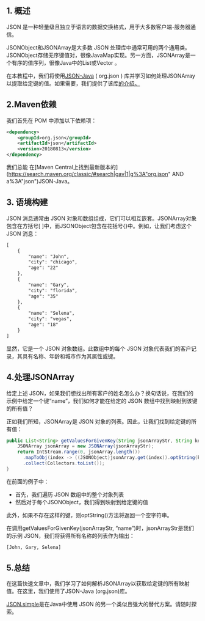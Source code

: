 ## 1. 概述

JSON 是一种轻量级且独立于语言的数据交换格式，用于大多数客户端-服务器通信。

JSONObject和JSONArray是大多数 JSON 处理库中通常可用的两个通用类。JSONObject存储无序键值对，很像JavaMap实现。另一方面，JSONArray是一个有序的值序列，很像Java中的List或Vector 。

在本教程中，我们将使用[JSON-Java](https://stleary.github.io/JSON-java/index.html) ( org.json ) 库并学习如何处理JSONArray以提取给定键的值。如果需要，我们提供了该库[的介绍。](https://www.baeldung.com/java-org-json)

## 2.Maven依赖

我们首先在 POM 中添加以下依赖项：

```xml
<dependency>
    <groupId>org.json</groupId>
    <artifactId>json</artifactId>
    <version>20180813</version>
</dependency>
```

我们总能 在[Maven Central上找到最新版本的](https://search.maven.org/classic/#search|gav|1|g%3A"org.json" AND a%3A"json")JSON-Java。

## 3. 语境构建

JSON 消息通常由 JSON 对象和数组组成，它们可以相互嵌套。JSONArray对象包含在方括号[ ]中，而JSONObject包含在花括号{}中。例如，让我们考虑这个 JSON 消息：

```xml
[
    {
        "name": "John",
        "city": "chicago",
        "age": "22"
    },
    {
        "name": "Gary",
        "city": "florida",
        "age": "35"
    },
    {
        "name": "Selena",
        "city": "vegas",
        "age": "18"
    }
]
```

显然，它是一个 JSON 对象数组。此数组中的每个 JSON 对象代表我们的客户记录，其具有名称、年龄和城市作为其属性或键。

## 4.处理JSONArray

给定上述 JSON，如果我们想找出所有客户的姓名怎么办？换句话说，在我们的示例中给定一个键“name”，我们如何才能在给定的 JSON 数组中找到映射到该键的所有值？

正如我们所知，JSONArray是 JSON 对象的列表。因此，让我们找到给定键的所有值：

```java
public List<String> getValuesForGivenKey(String jsonArrayStr, String key) {
    JSONArray jsonArray = new JSONArray(jsonArrayStr);
    return IntStream.range(0, jsonArray.length())
      .mapToObj(index -> ((JSONObject)jsonArray.get(index)).optString(key))
      .collect(Collectors.toList());
}
```

在前面的例子中：

-   首先，我们遍历 JSON 数组中的整个对象列表
-   然后对于每个JSONObject，我们得到映射到给定键的值

此外，如果不存在这样的键，则optString()方法将返回一个空字符串。

在调用getValuesForGivenKey(jsonArrayStr, “name”)时，jsonArrayStr是我们的示例 JSON，我们将获得所有名称的列表作为输出：

```bash
[John, Gary, Selena]
```

## 5.总结

在这篇快速文章中，我们学习了如何解析JSONArray以获取给定键的所有映射值。在这里，我们使用了JSON-Java (org.json)库。

[JSON.simple](https://code.google.com/archive/p/json-simple/)是在Java中使用 JSON 的另一个类似且强大的替代方案。请随时探索。